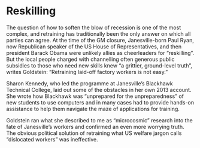 # Reskilling

The question of how to soften the blow of recession is one of the most complex, and retraining has traditionally been the only answer on which all parties can agree. At the time of the GM closure, Janesville-born Paul Ryan, now Republican speaker of the US House of Representatives, and then president Barack Obama were unlikely allies as cheerleaders for “reskilling”. But the local people charged with channelling often generous public subsidies to those who need new skills knew “a grittier, ground-level truth”, writes Goldstein: “Retraining laid-off factory workers is not easy.”

Sharon Kennedy, who led the programme at Janesville’s Blackhawk Technical College, laid out some of the obstacles in her own 2013 account. She wrote how Blackhawk was “unprepared for the unpreparedness” of new students to use computers and in many cases had to provide hands-on assistance to help them navigate the maze of applications for training.

Goldstein ran what she described to me as “microcosmic” research into the fate of Janesville’s workers and confirmed an even more worrying truth. The obvious political solution of retraining what US welfare jargon calls “dislocated workers” was ineffective. 
















